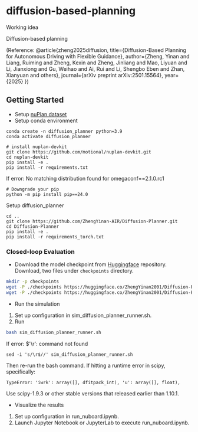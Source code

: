# diffusion-based-planning
Working idea







Diffusion-based planning

(Reference:
@article{zheng2025diffusion,
  title={Diffusion-Based Planning for Autonomous Driving with Flexible Guidance},
  author={Zheng, Yinan and Liang, Ruiming and Zheng, Kexin and Zheng, Jinliang and Mao, Liyuan and Li, Jianxiong and Gu, Weihao and Ai, Rui and Li, Shengbo Eben and Zhan, Xianyuan and others},
  journal={arXiv preprint arXiv:2501.15564},
  year={2025}
})

## Getting Started

- Setup [nuPlan dataset](https://nuplan-devkit.readthedocs.io/en/latest/dataset_setup.html)
- Setup conda environment
```
conda create -n diffusion_planner python=3.9
conda activate diffusion_planner

# install nuplan-devkit
git clone https://github.com/motional/nuplan-devkit.git
cd nuplan-devkit
pip install -e .
pip install -r requirements.txt
```
If error: No matching distribution found for omegaconf==2.1.0.rc1
```
# Downgrade your pip
python -m pip install pip==24.0
```

Setup diffusion_planner
```
cd ..
git clone https://github.com/ZhengYinan-AIR/Diffusion-Planner.git
cd Diffusion-Planner
pip install -e .
pip install -r requirements_torch.txt
```

### Closed-loop Evaluation
- Download the model checkpoint from [Huggingface](https://huggingface.co/ZhengYinan2001/Diffusion-Planner) repository. Download, two files under `checkpoints` directory. 
```bash
mkdir -p checkpoints
wget -P ./checkpoints https://huggingface.co/ZhengYinan2001/Diffusion-Planner/resolve/main/args.json
wget -P ./checkpoints https://huggingface.co/ZhengYinan2001/Diffusion-Planner/resolve/main/model.pth
```
- Run the simulation
1. Set up configuration in sim_diffusion_planner_runner.sh.
2. Run
```bash 
bash sim_diffusion_planner_runner.sh
```
If error: $'\r': command not found
```
sed -i 's/\r$//' sim_diffusion_planner_runner.sh
```
Then re-run the bash command.
If hitting a runtime error in scipy, specifically:
```
TypeError: 'iwrk': array([], dfitpack_int), 'u': array([], float),
```
Use scipy-1.9.3 or other stable versions that released earlier than 1.10.1.
- Visualize the results
1. Set up configuration in run_nuboard.ipynb.
2. Launch Jupyter Notebook or JupyterLab to execute run_nuboard.ipynb.




